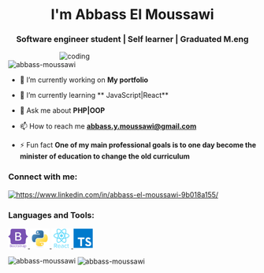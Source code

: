 <h1 align="center">I'm Abbass El Moussawi</h1>
<h3 align="center">Software engineer student | Self learner | Graduated M.eng</h3>
<img align="right" alt="coding" width="400" src="https://encrypted-tbn0.gstatic.com/images?q=tbn:ANd9GcT7iUHeYH6U6OrmAOQMRvuo0pXDaLsmQ9upKAYXCpsAWKGzw45Fzc9ZfzO-7-sh_3YV_gw&usqp=CAU">
<p align="left"> <img src="https://komarev.com/ghpvc/?username=abbass-moussawi&label=Profile%20views&color=0e75b6&style=flat" alt="abbass-moussawi" /> </p>

- 🔭 I’m currently working on **My portfolio**

- 🌱 I’m currently learning ** JavaScript|React**

- 💬 Ask me about **PHP|OOP**

- 📫 How to reach me **abbass.y.moussawi@gmail.com**

- ⚡ Fun fact **One of my main professional goals is to one day become the minister of education to change the old curriculum**

<h3 align="left">Connect with me:</h3>
<p align="left">
<a href="https://linkedin.com/in/https://www.linkedin.com/in/abbass-el-moussawi-9b018a155/" target="blank"><img align="center" src="https://raw.githubusercontent.com/rahuldkjain/github-profile-readme-generator/master/src/images/icons/Social/linked-in-alt.svg" alt="https://www.linkedin.com/in/abbass-el-moussawi-9b018a155/" height="30" width="40" /></a>
</p>

<h3 align="left">Languages and Tools:</h3>
<p align="left"> <a href="https://getbootstrap.com" target="_blank" rel="noreferrer"> <img src="https://raw.githubusercontent.com/devicons/devicon/master/icons/bootstrap/bootstrap-plain-wordmark.svg" alt="bootstrap" width="40" height="40"/> </a> <a href="https://www.python.org" target="_blank" rel="noreferrer"> <img src="https://raw.githubusercontent.com/devicons/devicon/master/icons/python/python-original.svg" alt="python" width="40" height="40"/> </a> <a href="https://reactjs.org/" target="_blank" rel="noreferrer"> <img src="https://raw.githubusercontent.com/devicons/devicon/master/icons/react/react-original-wordmark.svg" alt="react" width="40" height="40"/> </a> <a href="https://www.typescriptlang.org/" target="_blank" rel="noreferrer"> <img src="https://raw.githubusercontent.com/devicons/devicon/master/icons/typescript/typescript-original.svg" alt="typescript" width="40" height="40"/> </a> </p>

<p><img align="left" src="https://github-readme-stats.vercel.app/api/top-langs?username=abbass-moussawi&show_icons=true&locale=en&layout=compact" alt="abbass-moussawi" /></p>

<p>&nbsp;<img align="center" src="https://github-readme-stats.vercel.app/api?username=abbass-moussawi&show_icons=true&locale=en" alt="abbass-moussawi" /></p>
